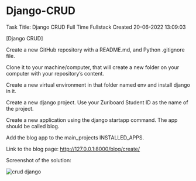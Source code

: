 # Django-CRUD

Task Title: Django CRUD
Full Time
Fullstack
Created 20-06-2022 13:09:03

[Django CRUD]

 

Create a new GitHub repository with a README.md, and Python .gitignore file.

Clone it to your machine/computer, that will create a new folder on your computer with your repository’s content.

Create a new virtual environment in that folder named env and install django in it.

Create a new django project. Use your Zuriboard Student ID as the name of the project.

Create a new application using the django startapp command. The app should be called blog.

Add the blog app to the main_projects INSTALLED_APPS.

Link to the blog page: http://127.0.0.1:8000/blog/create/

 Screenshot of the solution:
 
 ![crud django](https://user-images.githubusercontent.com/65573250/175497546-c9f35a27-59ba-4475-b02c-b90addb06dcc.png)
